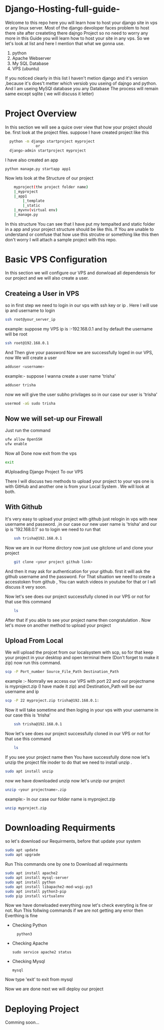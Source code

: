 # Django-Hosting-full-guide-
Welcome to this repo here you will learn how to host your django site in vps or any linux server.
Most of the django devoloper faces problem to host there site after createting there dajngo Project so no need to worry any more in this Guide you will learn how to host your site in any vps.
So we let's look at list and here I mention that what we gonna use.

<ol>
    <li>python</li>
    <li>Apache Webserver</li>
    <li>My SQL Database</li>
    <li>VPS (ubuntu)</li>
  </ol>

If you noticed clearly in this list I haven't metion django and it's version ,because it's does't metter which versiob you useing of dajngo and python.
And I am useing MySQl database you any Database The process will remain same except sqlite ( we will discuss it letter)

# Project Overview

In this section we will see a quice over view that how your project should be.
first look at the project files.
suppose I have created project like this
```bash
  python -m django startproject myproject
              or
  django-admin startproject myproject
```
I have also created an app
```bash
python manage.py startapp app1

```
 
Now lets look at the Structure of our project

```bash
    myproject(the project folder name)
    |_myproject
    |_app1
        |_template
        |_static
    |_myvnv(virtual env)
    |_manage.py

```
In this structure You can see that I have put my tempalted and static  folder in a app and your project structure should be like this.
If You are unable to understand or comfuse that how use this strcutre or something like this then don't worry I will attach a sample project with this repo.

# Basic VPS Configuration
In this section we will configure our VPS and donwload all dependensis for our project and we will also create a user.

<h2>Createing a User in VPS</h2>
so in first step we need to login in our vps with ssh key or ip . Here I will use ip and username to login

```bash
ssh root@your_server_ip
```
example:
suppose my VPS ip is :-192.168.0.1 and by default the username will be root
```bash
ssh root@192.168.0.1
```
And Then give your password
Now we are successfully loged in our VPS, now We will create a user

```bash
adduser <username>
```
example:- suppose I wanna create a user name 'trisha'

```bash
adduser trisha
```

now we will give the user subho privilages so in our case our user is 'trisha'

```bash
usermod -aG sudo trisha
```
<h2>Now we will set-up our Firewall</h2>

Just run the command

```bash
ufw allow OpenSSH
ufw enable
```

Now all Done now exit from the vps

```bash
exit
```

#Uploading Django Project To our VPS

There I will discuss two methods to upload your project to your vps one is with GitHub and another one is from your Local System . We will look at both.

<h2>With Github</h2>
It's very easy to upload your project with github just relogin in vps with new username and password.
,in our case our new user name is 'trisha' and our ip is '192.168.0.1' so to login we need to run that

```bash
    ssh trisha@192.168.0.1
```
Now we are in our Home dirctory now just use gitclone url and clone your project

```bash
    git clone <your project github link>
```
And then it may ask  for authentication for your github.
first it will ask the github username and the password. For That situation we need to create a accesstoken from github , You can watch videos in youtube for that or I wll discuss it very soon.

Now let's see does our project successfully cloned in our VPS or not for that use this command 

```bash
    ls
```
After that if you able to see your project name then congratulation . Now let's move on another method to upload your project 

<h2>Upload From Local</h2>
We will upload the projcet from our localsystem with scp, so for that keep your project in your desktop and open terminal there (Don't forget to make it zip)
now run this command.

```bash
scp -P Port_number Source_File_Path Destination_Path
```
example :- Nomrally we access our VPS with port 22 and our projectname is myproject.zip (I have made it zip) and Destination_Path will be our username and ip 

```bash
scp -P 22 myproject.zip trisha@192.168.0.1:
```
Now it will take sometime and then loging in your vps with your username in our case this is 'trisha'

```bash
    ssh trisha@192.168.0.1
```
Now let's see does our project successfully cloned in our VPS or not for that use this command 

```bash
    ls
```
If you see your project name then You have successfully done now let's unzip the project file inoder to do that we need to install unzip .

```bash
sudo apt install unzip
```
now we have downloaded unzip now let's unzip our project

```bash
unzip <your projectname>.zip
```
example:- In our case our folder name is myproject.zip

```bash
unzip myproject.zip
```

# Downloading Requirments
so let's download our Requirments, before that update your system

```bash
sudo apt update
sudo apt upgrade
```

Run This commands one by one to Download all requirments 

```bash
sudo apt install apache2
sudo apt install mysql-server
sudo apt install python
sudo apt install libapache2-mod-wsgi-py3
sudo apt install python3-pip
sudo pip install virtualenv
```
Now we have donwloaded everything now let's check everyting is fine or not.
Run This follwing commands if we are not getting any error then Everthing is fine

<ul>
  <li>
  Checking Python

      
      python3
      
          
  </li>
  <li>
  Checking Apache

    sudo service apache2 status
  </li>
<li>
    Checking Mysql

    mysql
</li>
</ul>
Now type 'exit' to exit from mysql

Now we are done next we will deploy our project

# Deploying Project
Comming soon...


